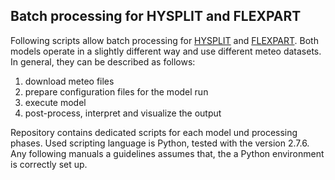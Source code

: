 ## Batch processing for HYSPLIT and FLEXPART

Following scripts allow batch processing for [HYSPLIT](http://ready.arl.noaa.gov/HYSPLIT.php) and [FLEXPART](http://transport.nilu.no/flexpart). Both models operate in a slightly different way and use different meteo datasets. In general, they can be described as follows:

1. download meteo files
2. prepare configuration files for the model run
3. execute model
4. post-process, interpret and visualize the output

Repository contains dedicated scripts for each model und processing phases. Used scripting language is Python, tested with the version 2.7.6. Any following manuals a guidelines assumes that, the a Python environment is correctly set up.